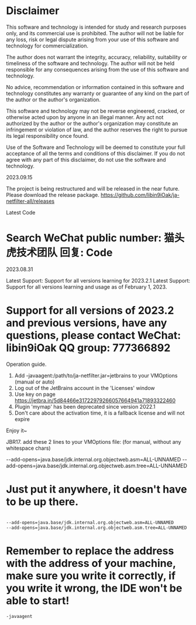 # Disclaimer


This software and technology is intended for study and research purposes only, and its commercial use is prohibited. The author will not be liable for any loss, risk or legal dispute arising from your use of this software and technology for commercialization.

The author does not warrant the integrity, accuracy, reliability, suitability or timeliness of the software and technology. The author will not be held responsible for any consequences arising from the use of this software and technology.

No advice, recommendation or information contained in this software and technology constitutes any warranty or guarantee of any kind on the part of the author or the author's organization.

This software and technology may not be reverse engineered, cracked, or otherwise acted upon by anyone in an illegal manner. Any act not authorized by the author or the author's organization may constitute an infringement or violation of law, and the author reserves the right to pursue its legal responsibility once found.

Use of the Software and Technology will be deemed to constitute your full acceptance of all the terms and conditions of this disclaimer. If you do not agree with any part of this disclaimer, do not use the software and technology.

2023.09.15 

The project is being restructured and will be released in the near future. Please download the release package. 
https://github.com/libin9iOak/ja-netfilter-all/releases

Latest Code 

# Search WeChat public number: 猫头虎技术团队 回复: Code 

2023.08.31

Latest Support: Support for all versions learning for 2023.2.1
Latest Support: Support for all versions learning and usage as of February 1, 2023.

# Support for all versions of 2023.2 and previous versions, have any questions, please contact WeChat: libin9iOak QQ group: 777366892
Operation guide. 
1. Add -javaagent:/path/to/ja-netfilter.jar=jetbrains to your VMOptions (manual or auto)
2. Log out of the JetBrains account in the 'Licenses' window
3. Use key on page https://jetbra.in/5d84466e31722979266057664941a71893322460
4. Plugin 'mymap' has been deprecated since version 2022.1
5. Don't care about the activation time, it is a fallback license and will not expire

Enjoy it~

JBR17.
add these 2 lines to your VMOptions file: (for manual, without any whitespace chars)

--add-opens=java.base/jdk.internal.org.objectweb.asm=ALL-UNNAMED
--add-opens=java.base/jdk.internal.org.objectweb.asm.tree=ALL-UNNAMED





# Just put it anywhere, it doesn't have to be up there.

~~~

--add-opens=java.base/jdk.internal.org.objectweb.asm=ALL-UNNAMED
--add-opens=java.base/jdk.internal.org.objectweb.asm.tree=ALL-UNNAMED

~~~


# Remember to replace the address with the address of your machine, make sure you write it correctly, if you write it wrong, the IDE won't be able to start!
~~~ -javaagent
-javaagent
